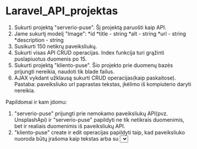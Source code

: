 # Laravel_API_projektas

1. Sukurti projektą "serverio-puse". Šį projektą paruošti kaip API.
2. Jame sukurtį modelį "Image":
*id
*title - string
*alt - string
*url - string
*description - string
3. Susikurti 150 netikrų paveiksliukų.
4. Sukurti visas API CRUD operacijas. Index funkcija turi grąžinti puslapiuotus duomenis po 15.
5. Sukurti projektą "kliento-puse". Šio projekto prie duomenų bazės prijungti nereikia, naudoti tik blade failus.
6. AJAX vykdant užklausą sukurti CRUD operacijas(kaip paskaitose). Pastaba: paveiksliuko url paprastas tekstas, įkėlimo iš kompiuterio daryti nereikia.

Papildomai ir kam įdomu:
1. "serverio-puse" prijungti prie nemokamo paveiksliukų API(pvz. UnsplashApi) ir "serverio-puse" papildyti ne tik netikrais duomenimis, bet ir realiais duomenimis iš paveiksliukų API.
2. "kliento-puse" create ir edit operacijas papildyti taip, kad paveiksliuko nuoroda būtų įrašoma kaip tekstas arba su <select> pasirenkamas realus paveiksliukas iš paveiksliukų API. Tam reikia ir prie kliento pusės
prijungti paveiksliukų API.
